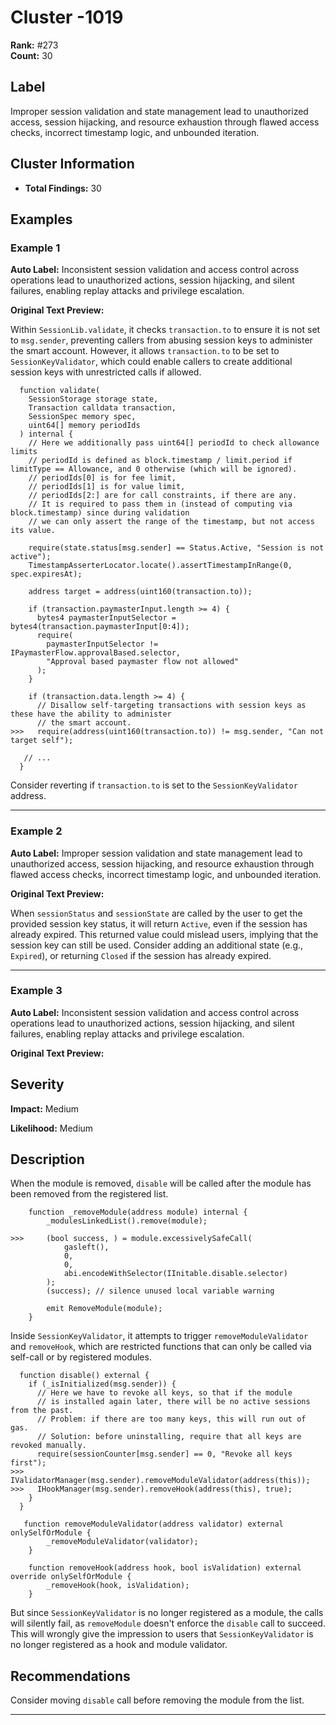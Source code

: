 # Cluster -1019

**Rank:** #273  
**Count:** 30  

## Label
Improper session validation and state management lead to unauthorized access, session hijacking, and resource exhaustion through flawed access checks, incorrect timestamp logic, and unbounded iteration.

## Cluster Information
- **Total Findings:** 30

## Examples

### Example 1

**Auto Label:** Inconsistent session validation and access control across operations lead to unauthorized actions, session hijacking, and silent failures, enabling replay attacks and privilege escalation.  

**Original Text Preview:**

Within `SessionLib.validate`, it checks `transaction.to` to ensure it is not set to `msg.sender`, preventing callers from abusing session keys to administer the smart account. However, it allows `transaction.to` to be set to `SessionKeyValidator`, which could enable callers to create additional session keys with unrestricted calls if allowed.

```solidity
  function validate(
    SessionStorage storage state,
    Transaction calldata transaction,
    SessionSpec memory spec,
    uint64[] memory periodIds
  ) internal {
    // Here we additionally pass uint64[] periodId to check allowance limits
    // periodId is defined as block.timestamp / limit.period if limitType == Allowance, and 0 otherwise (which will be ignored).
    // periodIds[0] is for fee limit,
    // periodIds[1] is for value limit,
    // periodIds[2:] are for call constraints, if there are any.
    // It is required to pass them in (instead of computing via block.timestamp) since during validation
    // we can only assert the range of the timestamp, but not access its value.

    require(state.status[msg.sender] == Status.Active, "Session is not active");
    TimestampAsserterLocator.locate().assertTimestampInRange(0, spec.expiresAt);

    address target = address(uint160(transaction.to));

    if (transaction.paymasterInput.length >= 4) {
      bytes4 paymasterInputSelector = bytes4(transaction.paymasterInput[0:4]);
      require(
        paymasterInputSelector != IPaymasterFlow.approvalBased.selector,
        "Approval based paymaster flow not allowed"
      );
    }

    if (transaction.data.length >= 4) {
      // Disallow self-targeting transactions with session keys as these have the ability to administer
      // the smart account.
>>>   require(address(uint160(transaction.to)) != msg.sender, "Can not target self");

   // ...
  }
```

Consider reverting if `transaction.to` is set to the `SessionKeyValidator` address.

---
### Example 2

**Auto Label:** Improper session validation and state management lead to unauthorized access, session hijacking, and resource exhaustion through flawed access checks, incorrect timestamp logic, and unbounded iteration.  

**Original Text Preview:**

When `sessionStatus` and `sessionState` are called by the user to get the provided session key status, it will return `Active`, even if the session has already expired. This returned value could mislead users, implying that the session key can still be used. Consider adding an additional state (e.g., `Expired`), or returning `Closed` if the session has already expired.

---
### Example 3

**Auto Label:** Inconsistent session validation and access control across operations lead to unauthorized actions, session hijacking, and silent failures, enabling replay attacks and privilege escalation.  

**Original Text Preview:**

## Severity

**Impact:** Medium

**Likelihood:** Medium

## Description

When the module is removed, `disable` will be called after the module has been removed from the registered list.

```solidity
    function _removeModule(address module) internal {
        _modulesLinkedList().remove(module);

>>>     (bool success, ) = module.excessivelySafeCall(
            gasleft(),
            0,
            0,
            abi.encodeWithSelector(IInitable.disable.selector)
        );
        (success); // silence unused local variable warning

        emit RemoveModule(module);
    }
```

Inside `SessionKeyValidator`, it attempts to trigger `removeModuleValidator` and `removeHook`, which are restricted functions that can only be called via self-call or by registered modules.

```solidity
  function disable() external {
    if (_isInitialized(msg.sender)) {
      // Here we have to revoke all keys, so that if the module
      // is installed again later, there will be no active sessions from the past.
      // Problem: if there are too many keys, this will run out of gas.
      // Solution: before uninstalling, require that all keys are revoked manually.
      require(sessionCounter[msg.sender] == 0, "Revoke all keys first");
>>>   IValidatorManager(msg.sender).removeModuleValidator(address(this));
>>>   IHookManager(msg.sender).removeHook(address(this), true);
    }
  }
```

```solidity
   function removeModuleValidator(address validator) external onlySelfOrModule {
        _removeModuleValidator(validator);
    }
```

```solidity
    function removeHook(address hook, bool isValidation) external override onlySelfOrModule {
        _removeHook(hook, isValidation);
    }
```

But since `SessionKeyValidator` is no longer registered as a module, the calls will silently fail, as `removeModule` doesn't enforce the `disable` call to succeed. This will wrongly give the impression to users that `SessionKeyValidator` is no longer registered as a hook and module validator.

## Recommendations

Consider moving `disable` call before removing the module from the list.

---
